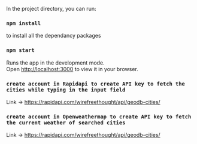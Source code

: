 In the project directory, you can run:

### `npm install`
to install all the dependancy packages

### `npm start`
Runs the app in the development mode.\
Open [http://localhost:3000](http://localhost:3000) to view it in your browser.

### `create account in Rapidapi to create API key to fetch the cities while typing in the input field`
Link -> https://rapidapi.com/wirefreethought/api/geodb-cities/

### `create account in Openweathermap to create API key to fetch the current weather of searched cities`
Link -> https://rapidapi.com/wirefreethought/api/geodb-cities/


